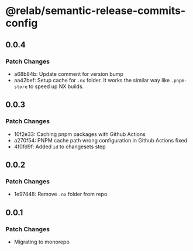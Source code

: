 # @relab/semantic-release-commits-config

## 0.0.4

### Patch Changes

-   a68b84b: Update comment for version bump
-   aa42bef: Setup cache for `.nx` folder.
    It works the similar way like `.pnpm-store` to speed up NX builds.

## 0.0.3

### Patch Changes

-   10f2e33: Caching pnpm packages with Github Actions
-   a270f54: PNPM cache path wrong configuration in Github Actions fixed
-   4f0fd9f: Added `id` to changesets step

## 0.0.2

### Patch Changes

-   1e97448: Remove `.nx` folder from repo

## 0.0.1

### Patch Changes

-   Migrating to monorepo
